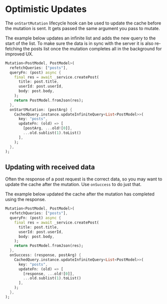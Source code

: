 # Optimistic Updates

The `onStartMutation` lifecycle hook can be used to update the cache before the mutation is sent. It gets passed the same
argument you pass to mutate. 

The example below updates an infinite list and adds the new query to the start of the list. To make sure the data is in 
sync with the server it is also re-fetching the posts list once the mutation completes all in the background for improved
UX.
```dart
Mutation<PostModel, PostModel>(
  refetchQueries: ["posts"],
  queryFn: (post) async {
    final res = await _service.createPost(
      title: post.title,
      userId: post.userId,
      body: post.body,
    );
    return PostModel.fromJson(res);
  },
  onStartMutation: (postArg) {
    CachedQuery.instance.updateInfiniteQuery<List<PostModel>>(
      key: "posts",
      updateFn: (old) => [
        [postArg, ...old![0]],
        ...old.sublist(1).toList()
      ],
    );
  },
);
```

## Updating with received data
Often the response of a post request is the correct data, so you may want to update the cache after the mutation.
Use `onSuccess` to do just that.

The example below updated the cache after the mutation has completed using the response.
```dart
Mutation<PostModel, PostModel>(
  refetchQueries: ["posts"],
  queryFn: (post) async {
    final res = await _service.createPost(
      title: post.title,
      userId: post.userId,
      body: post.body,
    );
    return PostModel.fromJson(res);
  },
  onSuccess: (response, postArg) {
    CachedQuery.instance.updateInfiniteQuery<List<PostModel>>(
      key: "posts",
      updateFn: (old) => [
        [response, ...old![0]],
        ...old.sublist(1).toList()
      ],
    );
  },
);
```
